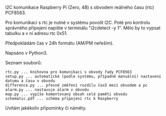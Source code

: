 I2C komunikace Raspberry Pi (Zero, 4B) s obvodem reálného času (rtc) PCF8563.

Pro komunikaci s rtc je nutné v systému povolit I2C. Poté pro kontrolu správného připojení napište v terminálu "i2cdetect -y 1". Mělo by to vypsat tabulku a v ní adresu rtc 0x51.

Předpokládám čas v 24h formátu (AM/PM neřeším).

Napsáno v Python3.

Seznam souborů:

    rtc.py ... knihovna pro komunikaci s obvody řady PCF8563
    setup.py ... automatické (podle systému, případně manuální) nastavení datumu a času v obvodu
    difference.py ... přesné změření rozdílu časů mezi obvodem a pc
    alarm.py ... nastavuje alarm v obvodu
    map.py ... vypíše komentovaný obsah celé paměti obvodu
    schematic.pdf ... schéma připojení rtc k Raspberry

Uvítám jakékoliv připomínky či náměty.
